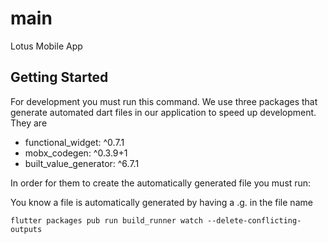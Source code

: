 # main

Lotus Mobile App

## Getting Started

For development you must run this command. We use three packages that generate automated dart files in our application to speed up development. They are

 - functional_widget: ^0.7.1
 - mobx_codegen: ^0.3.9+1
 - built_value_generator: ^6.7.1

In order for them to create the automatically generated file you must run: 

You know a file is automatically generated by having a .g. in the file name
```
flutter packages pub run build_runner watch --delete-conflicting-outputs
```
